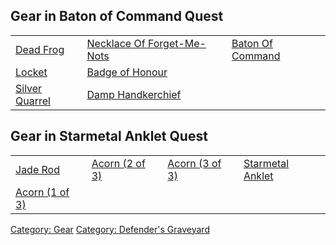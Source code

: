 ## Gear in Baton of Command Quest

|                                             |                                                                     |                                                 |
|---------------------------------------------|---------------------------------------------------------------------|-------------------------------------------------|
| [Dead Frog](Dead_Frog "wikilink")           | [Necklace Of Forget-Me-Nots](Necklace_Of_Forget-Me-Nots "wikilink") | [Baton Of Command](Baton_Of_Command "wikilink") |
| [Locket](Locket "wikilink")                 | [Badge of Honour](Badge_of_Honour "wikilink")                       |                                                 |
| [Silver Quarrel](Silver_Quarrel "wikilink") | [Damp Handkerchief](Damp_Handkerchief "wikilink")                   |                                                 |

## Gear in Starmetal Anklet Quest

|                                             |                                             |                                             |                                                 |
|---------------------------------------------|---------------------------------------------|---------------------------------------------|-------------------------------------------------|
| [Jade Rod](Jade_Rod "wikilink")             | [Acorn (2 of 3)](Acorn_(2_of_3) "wikilink") | [Acorn (3 of 3)](Acorn_(3_of_3) "wikilink") | [Starmetal Anklet](Starmetal_Anklet "wikilink") |
| [Acorn (1 of 3)](Acorn_(1_of_3) "wikilink") |                                             |                                             |                                                 |

[Category: Gear](Category:_Gear "wikilink") [Category: Defender's
Graveyard](Category:_Defender's_Graveyard "wikilink")
